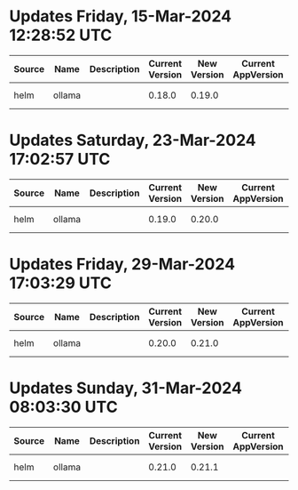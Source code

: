 # Updates Friday, 15-Mar-2024 12:28:52 UTC
| Source | Name   | Description | Current Version | New Version | Current AppVersion | New AppVersion | Reference                            |
| ------ | ------ | ----------- | --------------- | ----------- | ------------------ | -------------- | ------------------------------------ |
| helm   | ollama |             | 0.18.0          | 0.19.0      |                    | 0.1.29         | https://otwld.github.io/ollama-helm/ |

# Updates Saturday, 23-Mar-2024 17:02:57 UTC
| Source | Name   | Description | Current Version | New Version | Current AppVersion | New AppVersion | Reference                            |
| ------ | ------ | ----------- | --------------- | ----------- | ------------------ | -------------- | ------------------------------------ |
| helm   | ollama |             | 0.19.0          | 0.20.0      |                    | 0.1.29         | https://otwld.github.io/ollama-helm/ |

# Updates Friday, 29-Mar-2024 17:03:29 UTC
| Source | Name   | Description | Current Version | New Version | Current AppVersion | New AppVersion | Reference                            |
| ------ | ------ | ----------- | --------------- | ----------- | ------------------ | -------------- | ------------------------------------ |
| helm   | ollama |             | 0.20.0          | 0.21.0      |                    | 0.1.30         | https://otwld.github.io/ollama-helm/ |

# Updates Sunday, 31-Mar-2024 08:03:30 UTC
| Source | Name   | Description | Current Version | New Version | Current AppVersion | New AppVersion | Reference                            |
| ------ | ------ | ----------- | --------------- | ----------- | ------------------ | -------------- | ------------------------------------ |
| helm   | ollama |             | 0.21.0          | 0.21.1      |                    | 0.1.30         | https://otwld.github.io/ollama-helm/ |

